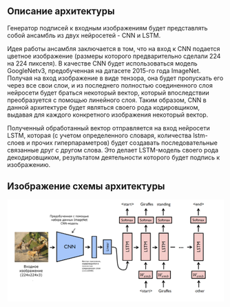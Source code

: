 ## Описание архитектуры

Генератор подписей к входным изображениям будет представлять собой ансамбль из двух нейросетей - CNN и LSTM.

Идея работы ансамбля заключается в том, что на вход к CNN подается цветное изображение (размеры которого предварительно
сделали 224 на 224 пикселя). В качестве CNN будет использоваться модель GoogleNetv3, предобученная на датасете 2015-го
года ImageNet. Получая на вход изображение в виде тензора, она будет пропускать его через все свои слои, и из последнего
полностью соединенного слоя нейросети будет браться некоторый вектор, который впоследствии преобразуется с помощью
линейного слоя. Таким образом, CNN в данной архитектуре будет являться своего рода кодировщиком, выдавая для каждого
конкретного изображения некоторый вектор.

Полученный обработанный вектор отправляется на вход нейросети LSTM, которая (с учетом определенного словаря, количества
lstm-слоев и прочих гиперпараметров) будет создавать последовательные связанные друг с другом слова. Это делает
LSTM-модель своего рода декодировщиком, результатом деятельности которого будет подпись к изображению.

## Изображение схемы архитектуры

![Архитектура ансамбля моделей](arch.png)